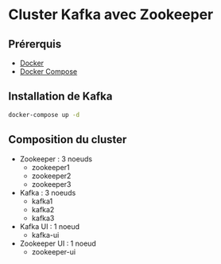 # Cluster Kafka avec Zookeeper

## Prérerquis

- [Docker](https://www.docker.com/)
- [Docker Compose](https://docs.docker.com/compose/)

## Installation de Kafka

```bash
docker-compose up -d
```

## Composition du cluster

- Zookeeper : 3 noeuds
  - zookeeper1
  - zookeeper2
  - zookeeper3
- Kafka : 3 noeuds
  - kafka1
  - kafka2
  - kafka3
- Kafka UI : 1 noeud
  - kafka-ui
- Zookeeper UI : 1 noeud
  - zookeeper-ui